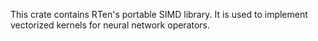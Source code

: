 This crate contains RTen's portable SIMD library. It is used to implement
vectorized kernels for neural network operators.
